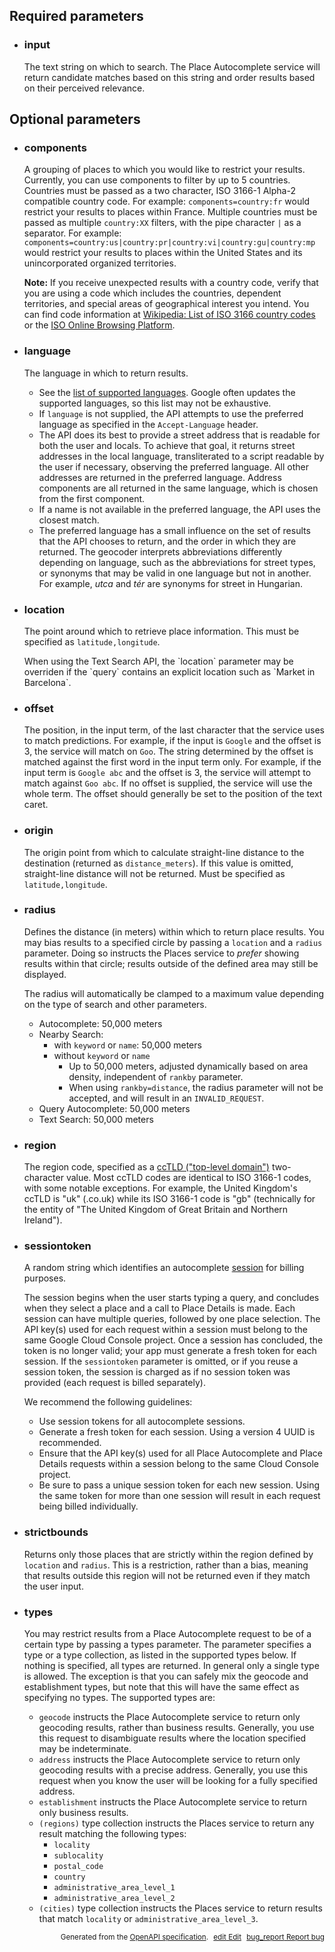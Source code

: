 <!--- This is a generated file, do not edit! -->
<!--- [START maps_http_parameters_placeautocomplete] -->
<h2 id="required-parameters">Required parameters</h2>

-   <h3 id="input">input</h3>

    The text string on which to search. The Place Autocomplete service will return candidate matches based on this string and order results based on their perceived relevance.

<h2 id="optional-parameters">Optional parameters</h2>

-   <h3 id="components">components</h3>

    A grouping of places to which you would like to restrict your results. Currently, you can use components to filter by up to 5 countries. Countries must be passed as a two character, ISO 3166-1 Alpha-2 compatible country code. For example: `components=country:fr` would restrict your results to places within France. Multiple countries must be passed as multiple `country:XX` filters, with the pipe character `|` as a separator. For example: `components=country:us|country:pr|country:vi|country:gu|country:mp` would restrict your results to places within the United States and its unincorporated organized territories.

    <div class="note"><strong>Note:</strong> If you receive unexpected results with a country code, verify that you are using a code which includes the countries, dependent territories, and special areas of geographical interest you intend.  You can find code information at <a href="https://en.wikipedia.org/wiki/List_of_ISO_3166_country_codes" target="blank" class="external">Wikipedia: List of ISO 3166 country codes</a> or the <a href="https://www.iso.org/obp/ui/#search" target="blank" class="external">ISO Online Browsing Platform</a>.</div>

-   <h3 id="language">language</h3>

    The language in which to return results.

    -   See the [list of supported languages](https://developers.google.com/maps/faq#languagesupport). Google often updates the supported languages, so this list may not be exhaustive.
    -   If `language` is not supplied, the API attempts to use the preferred language as specified in the `Accept-Language` header.
    -   The API does its best to provide a street address that is readable for both the user and locals. To achieve that goal, it returns street addresses in the local language, transliterated to a script readable by the user if necessary, observing the preferred language. All other addresses are returned in the preferred language. Address components are all returned in the same language, which is chosen from the first component.
    -   If a name is not available in the preferred language, the API uses the closest match.
    -   The preferred language has a small influence on the set of results that the API chooses to return, and the order in which they are returned. The geocoder interprets abbreviations differently depending on language, such as the abbreviations for street types, or synonyms that may be valid in one language but not in another. For example, *utca* and *tér* are synonyms for street in Hungarian.

-   <h3 id="location">location</h3>

    The point around which to retrieve place information. This must be specified as `latitude,longitude`.

    <div class="note">When using the Text Search API, the `location` parameter may be overriden if the `query` contains an explicit location such as `Market in Barcelona`.</div>

-   <h3 id="offset">offset</h3>

    The position, in the input term, of the last character that the service uses to match predictions. For example, if the input is `Google` and the offset is 3, the service will match on `Goo`. The string determined by the offset is matched against the first word in the input term only. For example, if the input term is `Google abc` and the offset is 3, the service will attempt to match against `Goo abc`. If no offset is supplied, the service will use the whole term. The offset should generally be set to the position of the text caret.

-   <h3 id="origin">origin</h3>

    The origin point from which to calculate straight-line distance to the destination (returned as `distance_meters`). If this value is omitted, straight-line distance will not be returned. Must be specified as `latitude,longitude`.

-   <h3 id="radius">radius</h3>

    Defines the distance (in meters) within which to return place results. You may bias results to a specified circle by passing a `location` and a `radius` parameter. Doing so instructs the Places service to *prefer* showing results within that circle; results outside of the defined area may still be displayed.

    The radius will automatically be clamped to a maximum value depending on the type of search and other parameters.

    -   Autocomplete: 50,000 meters
    -   Nearby Search:
        -   with `keyword` or `name`: 50,000 meters
        -   without `keyword` or `name`
            -   Up to 50,000 meters, adjusted dynamically based on area density, independent of `rankby` parameter.
            -   When using `rankby=distance`, the radius parameter will not be accepted, and will result in an `INVALID_REQUEST`.
    -   Query Autocomplete: 50,000 meters
    -   Text Search: 50,000 meters

-   <h3 id="region">region</h3>

    The region code, specified as a [ccTLD ("top-level domain")](https://en.wikipedia.org/wiki/List_of_Internet_top-level_domains#Country_code_top-level_domains) two-character value. Most ccTLD codes are identical to ISO 3166-1 codes, with some notable exceptions. For example, the United Kingdom's ccTLD is "uk" (.co.uk) while its ISO 3166-1 code is "gb" (technically for the entity of "The United Kingdom of Great Britain and Northern Ireland").

-   <h3 id="sessiontoken">sessiontoken</h3>

    A random string which identifies an autocomplete [session](https://developers.google.com/maps/documentation/places/web-service/details#session_tokens) for billing purposes.

    The session begins when the user starts typing a query, and concludes when they select a place and a call to Place Details is made. Each session can have multiple queries, followed by one place selection. The API key(s) used for each request within a session must belong to the same Google Cloud Console project. Once a session has concluded, the token is no longer valid; your app must generate a fresh token for each session. If the `sessiontoken` parameter is omitted, or if you reuse a session token, the session is charged as if no session token was provided (each request is billed separately).

    We recommend the following guidelines:

    -   Use session tokens for all autocomplete sessions.
    -   Generate a fresh token for each session. Using a version 4 UUID is recommended.
    -   Ensure that the API key(s) used for all Place Autocomplete and Place Details requests within a session belong to the same Cloud Console project.
    -   Be sure to pass a unique session token for each new session. Using the same token for more than one session will result in each request being billed individually.

-   <h3 id="strictbounds">strictbounds</h3>

    Returns only those places that are strictly within the region defined by `location` and `radius`. This is a restriction, rather than a bias, meaning that results outside this region will not be returned even if they match the user input.

-   <h3 id="types">types</h3>

    You may restrict results from a Place Autocomplete request to be of a certain type by passing a types parameter. The parameter specifies a type or a type collection, as listed in the supported types below. If nothing is specified, all types are returned. In general only a single type is allowed. The exception is that you can safely mix the geocode and establishment types, but note that this will have the same effect as specifying no types. The supported types are:

    -   `geocode` instructs the Place Autocomplete service to return only geocoding results, rather than business results. Generally, you use this request to disambiguate results where the location specified may be indeterminate.
    -   `address` instructs the Place Autocomplete service to return only geocoding results with a precise address. Generally, you use this request when you know the user will be looking for a fully specified address.
    -   `establishment` instructs the Place Autocomplete service to return only business results.
    -   `(regions)` type collection instructs the Places service to return any result matching the following types:
        -   `locality`
        -   `sublocality`
        -   `postal_code`
        -   `country`
        -   `administrative_area_level_1`
        -   `administrative_area_level_2`
    -   `(cities)` type collection instructs the Places service to return results that match `locality` or `administrative_area_level_3`.


<p style="text-align: right; font-size: smaller;">Generated from the <a class="gc-analytics-event" data-category="GMP" data-label="openapi-github" href="https://github.com/googlemaps/openapi-specification" title="Google Maps Platform OpenAPI Specification" class="external">OpenAPI specification</a>.
<a class="gc-analytics-event" data-category="GMP" data-label="openapi-github-maps-http-parameters-placeautocomplete" data-action="edit" style="margin-left: 5px;" href="https://github.com/googlemaps/openapi-specification/tree/main/specification/parameters" title="Edit on GitHub"><span class="material-icons">edit</span> Edit</a>
<a class="gc-analytics-event" data-category="GMP" data-label="openapi-github-maps-http-parameters-placeautocomplete" data-action="bug" style="margin-left: 5px;" href="https://github.com/googlemaps/openapi-specification/issues/new?assignees=&labels=type%3A+bug%2C+triage+me&template=bug_report.md&title=[parameters] Bug - /maps/api/place/autocomplete/json" title="File bug for parameters on GitHub"><span class="material-icons">bug_report</span> Report bug</a>
</p>

<!--- [END maps_http_parameters_placeautocomplete] -->